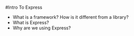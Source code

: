 #Intro To Express

* What is a framework? How is it different from a library?
* What is Express?
* Why are we using Express?
